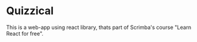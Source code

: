 # Quizzical

This is a web-app using react library, thats part of Scrimba's course "Learn React for free".
